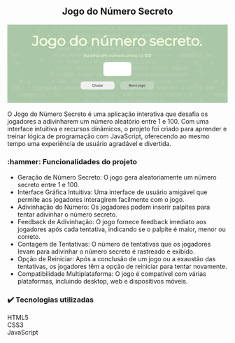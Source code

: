 <h2 align="center"> 
Jogo do Número Secreto
</h2>

<p align="center">
  <img src="./img/preview.png" alt="Preview do Jogo do Número Secreto">
</p>

<p>
 O Jogo do Número Secreto é uma aplicação interativa que desafia os jogadores a adivinharem um número aleatório entre 1 e 100. Com uma interface intuitiva e recursos dinâmicos, o projeto foi criado para aprender e treinar lógica de programação com JavaScript, oferecendo ao mesmo tempo uma experiência de usuário agradável e divertida.
</p>

<h3>
  :hammer: Funcionalidades do projeto
</h3>

- Geração de Número Secreto: O jogo gera aleatoriamente um número secreto entre 1 e 100.
- Interface Gráfica Intuitiva: Uma interface de usuário amigável que permite aos jogadores interagirem facilmente com o jogo.
- Adivinhação do Número: Os jogadores podem inserir palpites para tentar adivinhar o número secreto.
- Feedback de Adivinhação: O jogo fornece feedback imediato aos jogadores após cada tentativa, indicando se o palpite é maior, menor ou correto.
- Contagem de Tentativas: O número de tentativas que os jogadores levam para adivinhar o número secreto é rastreado e exibido.
- Opção de Reiniciar: Após a conclusão de um jogo ou a exaustão das tentativas, os jogadores têm a opção de reiniciar para tentar novamente.
- Compatibilidade Multiplataforma: O jogo é compatível com várias plataformas, incluindo desktop, web e dispositivos móveis.

<h3>
✔️ Tecnologias utilizadas
</h3>
HTML5
<br>
CSS3
<br>
JavaScript
